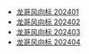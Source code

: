 +   [龙哥风向标 202401](docs/202401/README.md)
+   [龙哥风向标 202402](docs/202402/README.md)
+   [龙哥风向标 202403](docs/202403/README.md)
+   [龙哥风向标 202404](docs/202404/README.md)